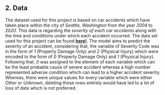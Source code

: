 ## 2. Data
The dataset used for this project is based on car accidents which have taken place within the city of *Seattle, Washington* from the year *2004* to *2020*. This data is regarding the *severity of each car accidents* along with the time and conditions under which each accident occurred. The data set used for this project can be found **<a href="https://s3.us.cloud-object-storage.appdomain.cloud/cf-courses-data/CognitiveClass/DP0701EN/version-2/Data-Collisions.csv">here!</a>**. The model aims to predict the severity of an accident, considering that, the variable of Severity Code was in the form of *1* (Property Damage Only) and *2* (Physical Injury) which were encoded to the form of *0* (Property Damage Only) and *1* (Physical Injury). Following that, *0* was assigned to the element of each variable which can be the least probable cause of severe accident whereas a high number represented adverse condition which can lead to a higher accident severity. Whereas, there were unique values for every variable which were either *Other* or *Unknown*, deleting those rows entirely would have led to a lot of loss of data which is not preferred.
